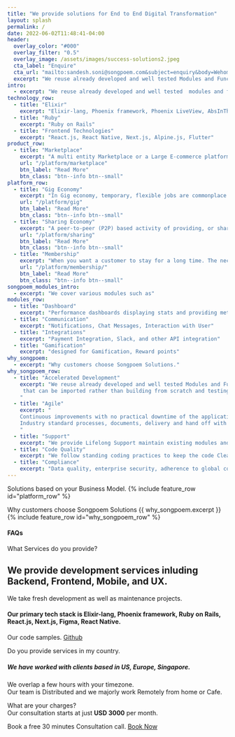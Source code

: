 ```yaml
---
title: "We provide solutions for End to End Digital Transformation"
layout: splash
permalink: /
date: 2022-06-02T11:48:41-04:00
header:
  overlay_color: "#000"
  overlay_filter: "0.5"
  overlay_image: /assets/images/success-solutions2.jpeg
  cta_label: "Enquire"
  cta_url: "mailto:sandesh.soni@songpoem.com&subject=enquiry&body=Wehomepage"
  excerpt: "We reuse already developed and well tested Modules and Functionalities, that can be imported rather than building from scratch and testing again."
intro: 
  - excerpt: "We reuse already developed and well tested  modules and functionalities, that can be imported rather than building from scratch and testing again."
technology_row:
  - title: "Elixir"
    excerpt: "Elixir-lang, Phoenix framework, Phoenix LiveView, AbsInThe"
  - title: "Ruby"
    excerpt: "Ruby on Rails"
  - title: "Frontend Technologies"
    excerpt: "React.js, React Native, Next.js, Alpine.js, Flutter"
product_row:
  - title: "Marketplace"
    excerpt: "A multi entity Marketplace or a Large E-commerce platform"
    url: "/platform/marketplace"
    btn_label: "Read More"
    btn_class: "btn--info btn--small"
platform_row:
  - title: "Gig Economy"
    excerpt: "In Gig economy, temporary, flexible jobs are commonplace and companies tend to hire independent contractors and freelancers instead of full-time employees."
    url: "/platform/gig"
    btn_label: "Read More"
    btn_class: "btn--info btn--small"
  - title: "Sharing Economy"
    excerpt: "A peer-to-peer (P2P) based activity of providing, or sharing access to goods and services, usually short term."
    url: "/platform/sharing"
    btn_label: "Read More"
    btn_class: "btn--info btn--small"
  - title: "Membership"
    excerpt: "When you want a customer to stay for a long time. The necessary addons."
    url: "/platform/membership/"
    btn_label: "Read More"
    btn_class: "btn--info btn--small"
songpoem_modules_intro: 
  - excerpt: "We cover various modules such as"
modules_row:
  - title: "Dashboard"
    excerpt: "Performance dashboards displaying stats and providing metadata for further analytics."
  - title: "Communication"
    excerpt: "Notifications, Chat Messages, Interaction with User"
  - title: "Integrations"
    excerpt: "Payment Integration, Slack, and other API integration"
  - title: "Gamification"
    excerpt: "designed for Gamification, Reward points"
why_songpoem:
  - excerpt: "Why customers choose Songpoem Solutions."
why_songpoem_row:
  - title: "Accelerated Development"
    excerpt: "We reuse already developed and well tested Modules and Functionalities,
     that can be imported rather than building from scratch and testing again.
    "
  - title: "Agile"
    excerpt: "
    Continuous improvements with no practical downtime of the application.
    Industry standard processes, documents, delivery and hand off with play book
    "
  - title: "Support"
    excerpt: "We provide Lifelong Support maintain existing modules and future additions."
  - title: "Code Quality"
    excerpt: "We follow standing coding practices to keep the code Clean and Modular. We do write **unit tests** and integration tests and maintain maximum code coverage."
  - title: "Compliance"
    excerpt: "Data quality, enterprise security, adherence to global compliances - whatever relevant to your area."
---
```

<!-- {% include feature_row id="intro" type="center" %} -->

Solutions based on your Business Model.
{% include feature_row id="platform_row" %}

<!-- We reuse already developed and well tested Modules and Functionalities, that can be imported rather than building from scratch and testing again.
{% include feature_row id="modules_row" %} -->

<!-- Technologies we use
{% include feature_row id="technology_row" %} -->

Why customers choose Songpoem Solutions
{{ why_songpoem.excerpt }}
{% include feature_row id="why_songpoem_row" %}

#### FAQs

What Services do you provide?  
## We provide development services inluding Backend, Frontend, Mobile, and UX.  
We take fresh development as well as maintenance projects.  
#### Our primary tech stack is Elixir-lang, Phoenix framework, Ruby on Rails, React.js, Next.js, Figma, React Native.  
Our code samples. [Github](https://github.com/orgs/SongpoemSol/repositories)

Do you provide services in my country.  
##### We have worked with clients based in US, Europe, Singapore.  
We overlap a few hours with your timezone.  
Our team is Distributed and we majorly work Remotely from home or Cafe.

What are your charges?  
Our consultation starts at just **USD 3000** per month.

Book a free 30 minutes Consultation call.  [Book Now](mailto:sandesh.soni@songpoem.com)
